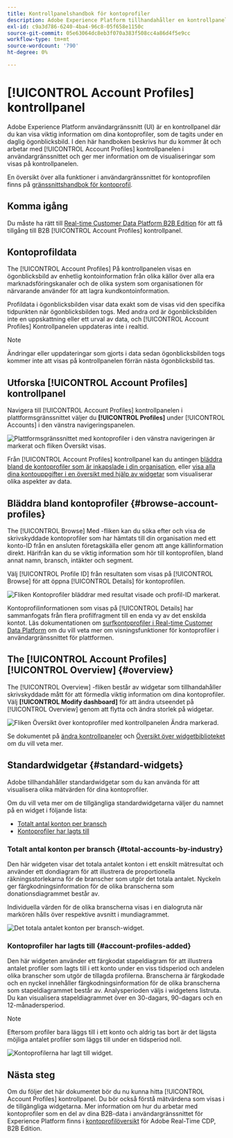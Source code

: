 ```yaml
---
title: Kontrollpanelshandbok för kontoprofiler
description: Adobe Experience Platform tillhandahåller en kontrollpanel där du kan visa viktig information om din organisations B2B-kontoprofiler.
exl-id: c9a3d786-6240-4ba4-96c8-05f658e1150c
source-git-commit: 05e63064dc8eb3f070a383f508cc4a86d4f5e9cc
workflow-type: tm+mt
source-wordcount: '790'
ht-degree: 0%

---
```


# [!UICONTROL Account Profiles] kontrollpanel

Adobe Experience Platform användargränssnitt (UI) är en kontrollpanel där du kan visa viktig information om dina kontoprofiler, som de tagits under en daglig ögonblicksbild. I den här handboken beskrivs hur du kommer åt och arbetar med [!UICONTROL Account Profiles] kontrollpanelen i användargränssnittet och ger mer information om de visualiseringar som visas på kontrollpanelen.

En översikt över alla funktioner i användargränssnittet för kontoprofilen finns på [gränssnittshandbok för kontoprofil](../../rtcdp/accounts/account-profile-ui-guide.md).

## Komma igång

Du måste ha rätt till [Real-time Customer Data Platform B2B Edition](../../rtcdp/b2b-overview.md) för att få tillgång till B2B [!UICONTROL Account Profiles] kontrollpanel.

## Kontoprofildata

The [!UICONTROL Account Profiles] På kontrollpanelen visas en ögonblicksbild av enhetlig kontoinformation från olika källor över alla era marknadsföringskanaler och de olika system som organisationen för närvarande använder för att lagra kundkontoinformation.

Profildata i ögonblicksbilden visar data exakt som de visas vid den specifika tidpunkten när ögonblicksbilden togs. Med andra ord är ögonblicksbilden inte en uppskattning eller ett urval av data, och [!UICONTROL Account Profiles] Kontrollpanelen uppdateras inte i realtid.

>[!NOTE]
>
>Ändringar eller uppdateringar som gjorts i data sedan ögonblicksbilden togs kommer inte att visas på kontrollpanelen förrän nästa ögonblicksbild tas.

## Utforska [!UICONTROL Account Profiles] kontrollpanel

Navigera till [!UICONTROL Account Profiles] kontrollpanelen i plattformsgränssnittet väljer du **[!UICONTROL Profiles]** under [!UICONTROL Accounts] i den vänstra navigeringspanelen.

![Plattformsgränssnittet med kontoprofiler i den vänstra navigeringen är markerat och fliken Översikt visas.](../images/account-profiles/account-profiles-dashboard.png)

Från [!UICONTROL Account Profiles] kontrollpanel kan du antingen [bläddra bland de kontoprofiler som är inkapslade i din organisation](#browse-account-profiles), eller [visa alla dina kontouppgifter i en översikt med hjälp av widgetar](#standard-widgets) som visualiserar olika aspekter av data.

## Bläddra bland kontoprofiler {#browse-account-profiles}

The [!UICONTROL Browse] Med -fliken kan du söka efter och visa de skrivskyddade kontoprofiler som har hämtats till din organisation med ett konto-ID från en ansluten företagskälla eller genom att ange källinformation direkt. Härifrån kan du se viktig information som hör till kontoprofilen, bland annat namn, bransch, intäkter och segment.

Välj [!UICONTROL Profile ID] från resultaten som visas på [!UICONTROL Browse] för att öppna [!UICONTROL Details] för kontoprofilen.

![Fliken Kontoprofiler bläddrar med resultat visade och profil-ID markerat.](../images/account-profiles/account-profiles-browse-tab.png)

Kontoprofilinformationen som visas på [!UICONTROL Details] har sammanfogats från flera profilfragment till en enda vy av det enskilda kontot. Läs dokumentationen om [surfkontoprofiler i Real-time Customer Data Platform](../../rtcdp/accounts/account-profile-ui-guide.md#browse-account-profiles) om du vill veta mer om visningsfunktioner för kontoprofiler i användargränssnittet för plattformen.

## The [!UICONTROL Account Profiles] [!UICONTROL Overview] {#overview}

The [!UICONTROL Overview] -fliken består av widgetar som tillhandahåller skrivskyddade mått för att förmedla viktig information om dina kontoprofiler. Välj **[!UICONTROL Modify dashboard]** för att ändra utseendet på [!UICONTROL Overview] genom att flytta och ändra storlek på widgetar.

![Fliken Översikt över kontoprofiler med kontrollpanelen Ändra markerad.](../images/account-profiles/modify-dashboard.png)

Se dokumentet på [ändra kontrollpaneler](../customize/modify.md) och [Översikt över widgetbiblioteket](../customize/widget-library.md) om du vill veta mer.

## Standardwidgetar {#standard-widgets}

Adobe tillhandahåller standardwidgetar som du kan använda för att visualisera olika mätvärden för dina kontoprofiler.

Om du vill veta mer om de tillgängliga standardwidgetarna väljer du namnet på en widget i följande lista:

* [Totalt antal konton per bransch](#total-accounts-by-industry)
* [Kontoprofiler har lagts till](#account-profiles-added)

### Totalt antal konton per bransch {#total-accounts-by-industry}

Den här widgeten visar det totala antalet konton i ett enskilt mätresultat och använder ett dondiagram för att illustrera de proportionella räkningsstorlekarna för de branscher som utgör det totala antalet. Nyckeln ger färgkodningsinformation för de olika branscherna som donationsdiagrammet består av.

Individuella värden för de olika branscherna visas i en dialogruta när markören hålls över respektive avsnitt i mundiagrammet.

![Det totala antalet konton per bransch-widget.](../images/account-profiles/total-accounts-by-industry-widget.png)

### Kontoprofiler har lagts till {#account-profiles-added}

Den här widgeten använder ett färgkodat stapeldiagram för att illustrera antalet profiler som lagts till i ett konto under en viss tidsperiod och andelen olika branscher som utgör de tillagda profilerna. Branscherna är färgkodade och en nyckel innehåller färgkodningsinformation för de olika branscherna som stapeldiagrammet består av. Analysperioden väljs i widgetens listruta. Du kan visualisera stapeldiagrammet över en 30-dagars, 90-dagars och en 12-månadersperiod.

>[!NOTE]
>
>Eftersom profiler bara läggs till i ett konto och aldrig tas bort är det lägsta möjliga antalet profiler som läggs till under en tidsperiod noll.

![Kontoprofilerna har lagt till widget.](../images/account-profiles/accounts-profiles-added-widget.png)

## Nästa steg

Om du följer det här dokumentet bör du nu kunna hitta [!UICONTROL Account Profiles] kontrollpanel. Du bör också förstå mätvärdena som visas i de tillgängliga widgetarna. Mer information om hur du arbetar med kontoprofiler som en del av dina B2B-data i användargränssnittet för Experience Platform finns i [kontoprofilöversikt](../../rtcdp/accounts/account-profile-overview.md) för Adobe Real-Time CDP, B2B Edition.

